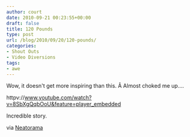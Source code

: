 ```yaml
---
author: court
date: 2010-09-21 00:23:55+00:00
draft: false
title: 120 Pounds
type: post
url: /blog/2010/09/20/120-pounds/
categories:
- Shout Outs
- Video Diversions
tags:
- awe
---
```


Wow, it doesn't get more inspiring than this. Â Almost choked me up....

httpv://www.youtube.com/watch?v=8SbXgQqbOoU&feature=player_embedded

Incredible story.

via [Neatorama](http://www.neatorama.com/2010/09/19/my-120-pound-journey/)
